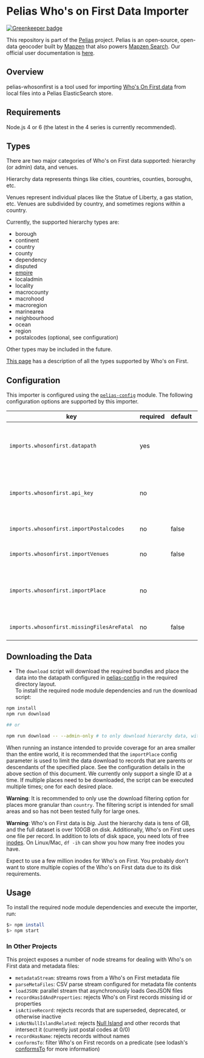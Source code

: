 # Pelias Who's on First Data Importer

[![Greenkeeper badge](https://badges.greenkeeper.io/pelias/whosonfirst.svg)](https://greenkeeper.io/)

This repository is part of the [Pelias](https://github.com/pelias/pelias)
project. Pelias is an open-source, open-data geocoder built by
[Mapzen](https://www.mapzen.com/) that also powers [Mapzen Search](https://mapzen.com/projects/search). Our
official user documentation is [here](https://mapzen.com/documentation/search/).

## Overview

pelias-whosonfirst is a tool used for importing [Who's On First data](https://whosonfirst.mapzen.com/) from local files into a Pelias ElasticSearch store.

## Requirements

Node.js 4 or 6 (the latest in the 4 series is currently recommended).

## Types

There are two major categories of Who's on First data supported: hierarchy (or admin) data, and venues.

Hierarchy data represents things like cities, countries, counties, boroughs, etc.

Venues represent individual places like the Statue of Liberty, a gas station, etc. Venues are subdivided by country, and sometimes regions within a country.

Currently, the supported hierarchy types are:

- borough
- continent
- country
- county
- dependency
- disputed
- [empire](https://www.youtube.com/watch?v=-bzWSJG93P8)
- localadmin
- locality
- macrocounty
- macrohood
- macroregion
- marinearea
- neighbourhood
- ocean
- region
- postalcodes (optional, see configuration)

Other types may be included in the future.

[This page](https://github.com/whosonfirst/whosonfirst-placetypes) has a description of all the types supported by Who's on First.

## Configuration

This importer is configured using the [`pelias-config`](https://github.com/pelias/config) module.
The following configuration options are supported by this importer.

| key | required | default | description |
| --- | --- | --- | --- |
| `imports.whosonfirst.datapath` | yes | | full path to where Who's on First data is located (note: the included [downloader script](#downloading-the-data) will automatically place the WOF data here, and is the recommended way to obtain WOF data) |
| `imports.whosonfirst.api_key` | no | | used by the filtered download script, must be set if using `imports.whosonfirst.importPlace` config option. Visit the [Mapzen Developers dashboard](https://mapzen.com/developers) to get a working api key |
| `imports.whosonfirst.importPostalcodes` | no | false | set to `true` to include postalcodes in the data download and import process |
| `imports.whosonfirst.importVenues` | no | false | set to `true` to include venues in the data download and import process |
| `imports.whosonfirst.importPlace` | no | | set to a WOF id (number or string) indicating the region of interest, only data pertaining to that place shall be downloaded. Use the WOF [spelunker tool](https://whosonfirst.mapzen.com/spelunker/) search for an ID of a place. |
| `imports.whosonfirst.missingFilesAreFatal` | no | false | set to `true` for missing files from [Who's on First bundles](https://whosonfirst.mapzen.com/bundles/) to stop the import process |

## Downloading the Data

* The `download` script will download the required bundles and place the data into the datapath configured in [pelias-config](https://github.com/pelias/config) in the required directory layout.  
To install the required node module dependencies and run the download script:

```bash
npm install
npm run download

## or

npm run download -- --admin-only # to only download hierarchy data, without venues or postalcodes
```

When running an instance intended to provide coverage for an area smaller than the entire world,
it is recommended that the `importPlace` config parameter is used to limit the data download to records
that are parents or descendants of the specified place. See the configuration details in the above section of this document.
We currently only support a single ID at a time. If multiple places need to be downloaded, the script can be executed multiple times;
one for each desired place.

**Warning**: It is recommended to only use the download filtering option for places more granular than `country`.
The filtering script is intended for small areas and so has not been tested fully for large ones.  

**Warning**: Who's on First data is _big_. Just the hierarchy data is tens of GB, and the full dataset is over 100GB on disk.
Additionally, Who's on First uses one file per record. In addition to lots of disk space,
you need lots of free [inodes](https://en.wikipedia.org/wiki/Inode). On
Linux/Mac,  `df -ih` can show you how many free inodes you have.

Expect to use a few million inodes for Who's on First. You probably don't want to store multiple copies of the Who's on First data due to its disk requirements.

## Usage

To install the required node module dependencies and execute the importer, run:

```bash
$> npm install
$> npm start
```

### In Other Projects

This project exposes a number of node streams for dealing with Who's on First data and metadata files:

- `metadataStream`: streams rows from a Who's on First metadata file
- `parseMetaFiles`: CSV parse stream configured for metadata file contents
- `loadJSON`: parallel stream that asynchronously loads GeoJSON files
- `recordHasIdAndProperties`: rejects Who's on First records missing id or properties
- `isActiveRecord`: rejects records that are superseded, deprecated, or otherwise inactive
- `isNotNullIslandRelated`: rejects [Null Island](https://whosonfirst.mapzen.com/spelunker/id/1) and other records that intersect it (currently just postal codes at 0/0)
- `recordHasName`: rejects records without names
- `conformsTo`: filter Who's on First records on a predicate (see lodash's [conformsTo](https://lodash.com/docs/4.17.4#conformsTo) for more information)
